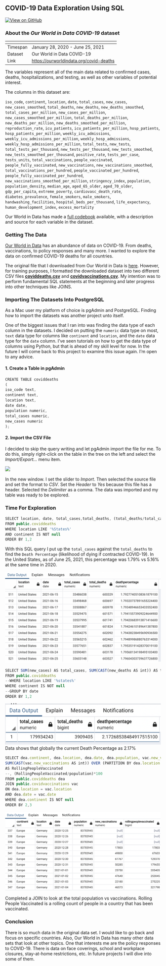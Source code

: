 ## COVID-19 Data Exploration Using SQL

[![View on GitHub](https://img.shields.io/badge/GitHub-View_on_GitHub-blue?logo=GitHub)](https://github.com/derekbonilla/COVIDproject/blob/main/COVID%20Project.sql)

### About the ***Our World in Data COVID-19*** dataset

| <!-- -->    | <!-- -->    |
|-------------|-------------|
| Timespan         | January 28, 2020 - June 25, 2021         |
| Dataset         | Our World in Data COVID-19         |
| Link         | https://ourworldindata.org/covid-deaths         |

The variables represent all of the main data related to confirmed cases, deaths, hospitalizations, and testing, as well as other variables of potential interest.

The columns in this dataset are:

`iso_code`, `continent`, `location`, `date`, `total_cases`, `new_cases`, `new_cases_smoothed`, `total_deaths`, `new_deaths`, `new_deaths_smoothed`, `total_cases_per_million`, `new_cases_per_million`, `new_cases_smoothed_per_million`, `total_deaths_per_million`, `new_deaths_per_million`, `new_deaths_smoothed_per_million`, `reproduction_rate`, `icu_patients`, `icu_patients_per_million`, `hosp_patients`, `hosp_patients_per_million`, `weekly_icu_admissions`, `weekly_icu_admissions_per_million`, `weekly_hosp_admissions`, `weekly_hosp_admissions_per_million`, `total_tests`, `new_tests`, `total_tests_per_thousand`, `new_tests_per_thousand`, `new_tests_smoothed`, `new_tests_smoothed_per_thousand`, `positive_rate`, `tests_per_case`, `tests_units`, `total_vaccinations`, `people_vaccinated`, `people_fully_vaccinated`, `new_vaccinations`, `new_vaccinations_smoothed`, `total_vaccinations_per_hundred`, `people_vaccinated_per_hundred`, `people_fully_vaccinated_per_hundred`, `new_vaccinations_smoothed_per_million`, `stringency_index`, `population`, `population_density`, `median_age`, `aged_65_older`, `aged_70_older`, `gdp_per_capita`, `extreme_poverty`, `cardiovasc_death_rate`, `diabetes_prevalence`, `female_smokers`, `male_smokers`, `handwashing_facilities`, `hospital_beds_per_thousand`, `life_expectancy`, `human_development_index`, `excess_mortality`

Our World in Data has made a [full codebook](https://github.com/owid/covid-19-data/blob/master/public/data/owid-covid-codebook.csv) available, with a description and source for each variable in the dataset.


### Getting The Data

[Our World in Data](https://ourworldindata.org/coronavirus) has an abundance of data on COVID-19. From deaths, vaccinations, to policy responses and many more. I wanted to explore the data on confirmed COVID-19 deaths for all countries. 

The original file that I downloaded from Our World in Data is [here](https://ourworldindata.org/coronavirus). However, for training purposes, I formatted the downloaded dataset into two different CSV files **[coviddeaths.csv](https://github.com/owid/covid-19-data/blob/master/public/data/owid-covid-codebook.csv)** and **[covidvaccinations.csv](https://github.com/owid/covid-19-data/blob/master/public/data/owid-covid-codebook.csv)**. My intention was to perform fundamental SQL statements at the beginning and later progress into other techniques like JOINS.


### Importing The Datasets Into PostgreSQL

As a Mac user my platform of choice is pgAdmin and PostgreSQL. Finding how to import the datasets was another project unto itself.
 
One of the biggest issues that I ran into was finding the data type of each column in the datasets. I decided on putting the `numeric` data type on most, `text` data type for columns like `continent` and `location`, and the `date` data type for the `date` column. I’ve seen tutorials on how to get the data type of columns using Python, but that is ahead of my skill level for now. In the future I will come back to this project to examine this issue again.  I’m open to any advice.

#### 1. Create a Table in pgAdmin

```javascript
CREATE TABLE coviddeaths
(
iso_code text,
continent text,
location text,
date date,
population numeric,
total_cases numeric,
new_cases numeric
);
```
#### 2. Import the CSV File

I decided to skip the query writing and let pgAdmin import the file for me. To do this, simply right-click on the table in the tree on the left and select the *Import/Export...* menu item.

<img src="images/dummy_thumbnail.jpg?raw=true"/>
 
In the new window. I set the slider to *Import*.  Then selected the source file and set the format to *CSV*. Set the *Header* to *Yes* because this file has a header. Selected the *Delimiter* as a comma. The data was imported and my table was ready to be explored.


### Time For Exploration

```javascript
SELECT location, date, total_cases,total_deaths, (total_deaths/total_cases)*100 AS DeathPercentage
FROM public.coviddeaths
WHERE location LIKE '%States%'
AND continent IS NOT null
ORDER BY 1,2
```

With this SQL query I put up the `total_cases` against the `total_deaths` to find the `Death Percentage` (likelihood of dying if contracted COVID-19). In the United States, as of June 25, 2021, this percentage was 1.79% vs 5.16% at the same time in 2020.

<img src="images/deathpercentage June 25.png"/>



```javascript
SELECT SUM(new_cases) AS total_cases, SUM(CAST(new_deaths AS int)) AS total_deaths, SUM(CAST(new_deaths AS int))/SUM(New_Cases)*100 AS DeathPercentage
FROM public.coviddeaths
--WHERE location LIKE '%states%'
WHERE continent IS NOT null
--GROUP BY date
ORDER BY 1,2
```
<img src="images/global dp.png"/>
Data shows that globally the current Death Percentage as 2.17%

```javascript
SELECT dea.continent, dea.location, dea.date, dea.population, vac.new_vaccinations, 
SUM(CAST(vac.new_vaccinations AS int)) OVER (PARTITION BY dea.location ORDER BY dea.location, dea.date)
AS RollingPeopleVaccinated
--, (RollingPeopleVaccinated/population)*100
FROM public.coviddeaths dea
JOIN public.covidvaccinations vac
ON dea.location = vac.location
AND dea.date = vac.date
WHERE dea.continent IS NOT null 
ORDER BY 2,3
```
<img src="images/rolling people vac.png"/>

Completed a JOIN to look at the total population vs vaccinations.  Rolling People Vaccinated is a rolling count of people in a country that has been vaccinated. 


### Conclusion

There is so much data in the original data set. I would like to go back and focus on specific countries. Also,  Our World in Data has many other data sets that look at other topics. One that interests me are the policy responses to COVID-19. There is data on face coverings, school and workplace closures, stay-at-home restrictions, etc. In future projects I will dive into some of them.
